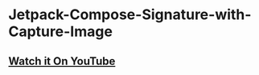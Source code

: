 # Jetpack-Compose-Signature-with-Capture-Image

## [Watch it On YouTube](https://youtu.be/c-Mqf_ucCew)

